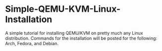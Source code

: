 # Simple-QEMU-KVM-Linux-Installation
A simple tutorial for installing QEMU/KVM on pretty much any Linux distribution. Commands for the installation will be posted for the following: Arch, Fedora, and Debian.
